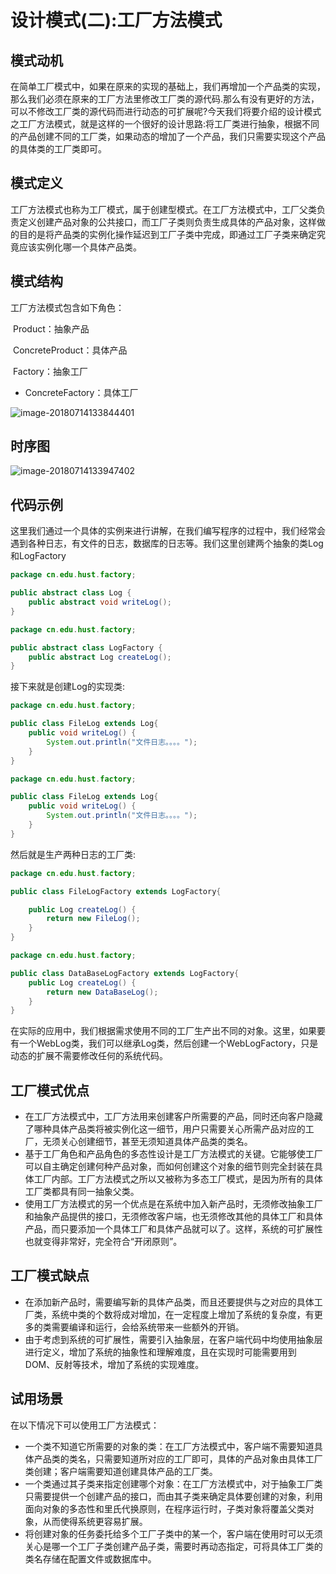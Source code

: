 # 设计模式(二):工厂方法模式

## 模式动机

​	在简单工厂模式中，如果在原来的实现的基础上，我们再增加一个产品类的实现，那么我们必须在原来的工厂方法里修改工厂类的源代码.那么有没有更好的方法，可以不修改工厂类的源代码而进行动态的可扩展呢?今天我们将要介绍的设计模式之工厂方法模式，就是这样的一个很好的设计思路:将工厂类进行抽象，根据不同的产品创建不同的工厂类，如果动态的增加了一个产品，我们只需要实现这个产品的具体类的工厂类即可。

## 模式定义

​	工厂方法模式也称为工厂模式，属于创建型模式。在工厂方法模式中，工厂父类负责定义创建产品对象的公共接口，而工厂子类则负责生成具体的产品对象，这样做的目的是将产品类的实例化操作延迟到工厂子类中完成，即通过工厂子类来确定究竟应该实例化哪一个具体产品类。

## 模式结构

工厂方法模式包含如下角色：

​	Product：抽象产品

​	ConcreteProduct：具体产品

​	Factory：抽象工厂

-  ConcreteFactory：具体工厂

![image-20180714133844401](/Users/youyujie/Documents/Java知识点复习图片/工厂方法模式类图.png)

## 时序图

![image-20180714133947402](/Users/youyujie/Documents/Java知识点复习图片/工厂方法模式时序图.png)

## 代码示例

这里我们通过一个具体的实例来进行讲解，在我们编写程序的过程中，我们经常会遇到各种日志，有文件的日志，数据库的日志等。我们这里创建两个抽象的类Log和LogFactory

```java
package cn.edu.hust.factory;

public abstract class Log {
    public abstract void writeLog();
}

```

```java
package cn.edu.hust.factory;

public abstract class LogFactory {
    public abstract Log createLog();
}

```

接下来就是创建Log的实现类:

```java
package cn.edu.hust.factory;

public class FileLog extends Log{
    public void writeLog() {
        System.out.println("文件日志。。。。");
    }
}

```

```java
package cn.edu.hust.factory;

public class FileLog extends Log{
    public void writeLog() {
        System.out.println("文件日志。。。。");
    }
}

```

然后就是生产两种日志的工厂类:

```java
package cn.edu.hust.factory;

public class FileLogFactory extends LogFactory{

    public Log createLog() {
        return new FileLog();
    }
}

```

```java
package cn.edu.hust.factory;

public class DataBaseLogFactory extends LogFactory{
    public Log createLog() {
        return new DataBaseLog();
    }
}

```

在实际的应用中，我们根据需求使用不同的工厂生产出不同的对象。这里，如果要有一个WebLog类，我们可以继承Log类，然后创建一个WebLogFactory，只是动态的扩展不需要修改任何的系统代码。

## 工厂模式优点

- 在工厂方法模式中，工厂方法用来创建客户所需要的产品，同时还向客户隐藏了哪种具体产品类将被实例化这一细节，用户只需要关心所需产品对应的工厂，无须关心创建细节，甚至无须知道具体产品类的类名。
- 基于工厂角色和产品角色的多态性设计是工厂方法模式的关键。它能够使工厂可以自主确定创建何种产品对象，而如何创建这个对象的细节则完全封装在具体工厂内部。工厂方法模式之所以又被称为多态工厂模式，是因为所有的具体工厂类都具有同一抽象父类。
- 使用工厂方法模式的另一个优点是在系统中加入新产品时，无须修改抽象工厂和抽象产品提供的接口，无须修改客户端，也无须修改其他的具体工厂和具体产品，而只要添加一个具体工厂和具体产品就可以了。这样，系统的可扩展性也就变得非常好，完全符合“开闭原则”。

## 工厂模式缺点

- 在添加新产品时，需要编写新的具体产品类，而且还要提供与之对应的具体工厂类，系统中类的个数将成对增加，在一定程度上增加了系统的复杂度，有更多的类需要编译和运行，会给系统带来一些额外的开销。
- 由于考虑到系统的可扩展性，需要引入抽象层，在客户端代码中均使用抽象层进行定义，增加了系统的抽象性和理解难度，且在实现时可能需要用到DOM、反射等技术，增加了系统的实现难度。

## 试用场景

在以下情况下可以使用工厂方法模式：

- 一个类不知道它所需要的对象的类：在工厂方法模式中，客户端不需要知道具体产品类的类名，只需要知道所对应的工厂即可，具体的产品对象由具体工厂类创建；客户端需要知道创建具体产品的工厂类。
- 一个类通过其子类来指定创建哪个对象：在工厂方法模式中，对于抽象工厂类只需要提供一个创建产品的接口，而由其子类来确定具体要创建的对象，利用面向对象的多态性和里氏代换原则，在程序运行时，子类对象将覆盖父类对象，从而使得系统更容易扩展。
- 将创建对象的任务委托给多个工厂子类中的某一个，客户端在使用时可以无须关心是哪一个工厂子类创建产品子类，需要时再动态指定，可将具体工厂类的类名存储在配置文件或数据库中。